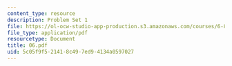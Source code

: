 ```yaml
---
content_type: resource
description: Problem Set 1
file: https://ol-ocw-studio-app-production.s3.amazonaws.com/courses/6-821-programming-languages-fall-2002/5c05f9f521418c497ed94134a0597027_06.pdf
file_type: application/pdf
resourcetype: Document
title: 06.pdf
uid: 5c05f9f5-2141-8c49-7ed9-4134a0597027
---
```

